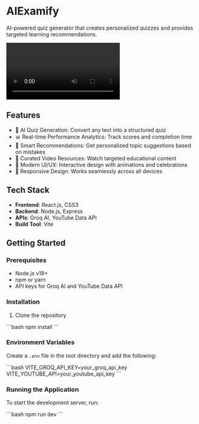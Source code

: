 # AIExamify

AI-powered quiz generator that creates personalized quizzes and provides targeted learning recommendations.

![AIExamify Demo](./AIExamify%20demo%20.mp4)

## Features

- 🤖 AI Quiz Generation: Convert any text into a structured quiz
- 📊 Real-time Performance Analytics: Track scores and completion time
- 🎯 Smart Recommendations: Get personalized topic suggestions based on mistakes
- 🎥 Curated Video Resources: Watch targeted educational content
- 🎨 Modern UI/UX: Interactive design with animations and celebrations
- 📱 Responsive Design: Works seamlessly across all devices

## Tech Stack

- **Frontend**: React.js, CSS3
- **Backend**: Node.js, Express
- **APIs**: Groq AI, YouTube Data API
- **Build Tool**: Vite

## Getting Started

### Prerequisites
- Node.js v18+
- npm or yarn
- API keys for Groq AI and YouTube Data API

### Installation

1. Clone the repository

\`\`\`bash
npm install
\`\`\`

### Environment Variables

Create a `.env` file in the root directory and add the following:

\`\`\`bash
VITE_GROQ_API_KEY=your_groq_api_key
VITE_YOUTUBE_API=your_youtube_api_key
\`\`\`

### Running the Application

To start the development server, run:

\`\`\`bash
npm run dev
\`\`\`



